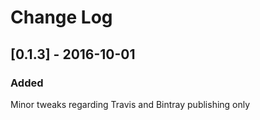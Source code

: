 # Change Log

## [0.1.3] - 2016-10-01

### Added

Minor tweaks regarding Travis and Bintray publishing only